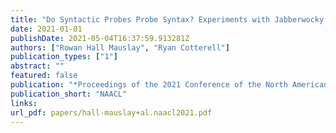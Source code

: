 ```yaml
---
title: "Do Syntactic Probes Probe Syntax? Experiments with Jabberwocky Probing"
date: 2021-01-01
publishDate: 2021-05-04T16:37:59.913281Z
authors: ["Rowan Hall Mauslay", "Ryan Cotterell"]
publication_types: ["1"]
abstract: ""
featured: false
publication: "*Proceedings of the 2021 Conference of the North American Chapter of the Association for Computational Linguistics: Human Language Technologies*"
publication_short: "NAACL"
links:
url_pdf: papers/hall-mauslay+al.naacl2021.pdf
---
```


